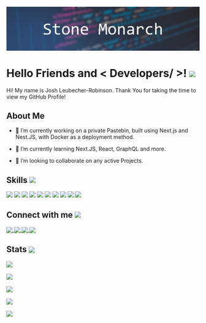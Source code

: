 ![Banner](https://github.com/StoneMonarch/StoneMonarch/raw/master/images/Banner.png)

# Hello Friends and < Developers/ >! <img src = "https://raw.githubusercontent.com/MartinHeinz/MartinHeinz/master/wave.gif" width = 50px>

Hi! My name is Josh Leubecher-Robinson. Thank You for taking the time to view my GitHub Profile!

## About Me

- 🔭 I’m currently working on a private Pastebin, built using Next.js and Nest.JS, with Docker as a deployment method.

- 🌱 I’m currently learning Next.JS, React, GraphQL and more.

- 👯 I’m looking to collaborate on any active Projects.

## Skills <img src = "https://media2.giphy.com/media/QssGEmpkyEOhBCb7e1/giphy.gif?cid=ecf05e47a0n3gi1bfqntqmob8g9aid1oyj2wr3ds3mg700bl&rid=giphy.gif" width = 32px>

<p align='left'>
    <img width ='32px' src ='https://raw.githubusercontent.com/rahulbanerjee26/githubAboutMeGenerator/main/icons/python.svg'/>
    <img width ='32px' src ='https://raw.githubusercontent.com/rahulbanerjee26/githubAboutMeGenerator/main/icons/javascript.svg'/>
    <img width ='32px' src ='https://raw.githubusercontent.com/rahulbanerjee26/githubAboutMeGenerator/main/icons/angularjs.svg'>
    <img width ='32px' src ='https://raw.githubusercontent.com/rahulbanerjee26/githubAboutMeGenerator/main/icons/docker.svg'>
    <img width ='32px' src ='https://raw.githubusercontent.com/rahulbanerjee26/githubAboutMeGenerator/main/icons/android.svg'>
    <img width ='32px' src ='https://raw.githubusercontent.com/rahulbanerjee26/githubAboutMeGenerator/main/icons/flutter.svg'>
    <img width ='32px' src ='https://raw.githubusercontent.com/rahulbanerjee26/githubAboutMeGenerator/main/icons/linux.svg'>
    <img width ='32px' src ='https://raw.githubusercontent.com/rahulbanerjee26/githubAboutMeGenerator/main/icons/dart.svg'>
    <img width ='32px' src ='https://raw.githubusercontent.com/rahulbanerjee26/githubAboutMeGenerator/main/icons/sass.svg'>
    <img width ='32px' src ='https://raw.githubusercontent.com/rahulbanerjee26/githubAboutMeGenerator/main/icons/html.svg'>
</p>

## Connect with me <img src='https://raw.githubusercontent.com/ShahriarShafin/ShahriarShafin/main/Assets/handshake.gif' width="100px">

<p align="left">
    <a href='https://www.voidustries.ca/?page=projects'>
        <img width='32px' align='center' src="https://raw.githubusercontent.com/rahulbanerjee26/githubAboutMeGenerator/main/icons/portfolio.png"/>
    </a>
    <a href='https://www.github.com/StoneMonarch'>
        <img width='32px' align='center' src="https://raw.githubusercontent.com/rahulbanerjee26/githubAboutMeGenerator/main/icons/github.svg"/>
    </a>
    <a href="https://stackoverflow.com/users/stone-monarch" target="blank">
        <img width='32px' align='center' src="https://raw.githubusercontent.com/rahuldkjain/github-profile-readme-generator/master/src/images/icons/Social/stack-overflow.svg"/>
    </a>
    <a href="https://discord.gg/EEy8WJ8wqh">
        <img width='32px' align='center' src="https://raw.githubusercontent.com/rahuldkjain/github-profile-readme-generator/master/src/images/icons/Social/discord.svg"/>
    </a>
</p>

## Stats <img width='32px' align='center' src="https://media1.giphy.com/media/JZ40cnfnN11KycrvMF/giphy.gif?cid=ecf05e47a0n3gi1bfqntqmob8g9aid1oyj2wr3ds3mg700bl&rid=giphy.gif"/>

<p>
    <img align="center" src="https://github-readme-stats.vercel.app/api/top-langs?username=stonemonarch&show_icons=true&locale=en&layout=compact"/>
</p>

<p>
    <img align="center" src="https://github-readme-stats.vercel.app/api?username=stonemonarch&show_icons=true&locale=en"/>
</p>

<p>
    <img align="center" src="https://github-readme-streak-stats.herokuapp.com/?user=stonemonarch&"/>
</p>

<p>
    <img align="center" src="https://github-readme-stats.vercel.app/api/wakatime?username=@StoneMonarch&compact=True"/>
</p>

<p>
    <img align="center" src="https://wakatime.com/share/@StoneMonarch/3ca1e6e8-9140-4786-b892-6153e1205dba.svg"/>
</p>
